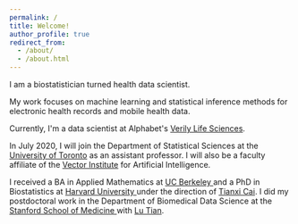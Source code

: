 ```yaml
---
permalink: /
title: Welcome!
author_profile: true
redirect_from: 
  - /about/
  - /about.html
---
```


I am a biostatistician turned health data scientist.

My work focuses on machine learning and statistical inference methods for electronic health records and mobile health data. 

Currently, I'm a data scientist at Alphabet's <a href="https://verily.com/"> Verily Life Sciences</a>. 

In July 2020, I will join the Department of Statistical Sciences at the
<a href="https://www.statistics.utoronto.ca/">University of Toronto</a> as an assistant professor.  I will also be a
faculty affiliate of the <a href="https://vectorinstitute.ai/">Vector Institute</a> for Artificial Intelligence. 

I received a BA in Applied Mathematics at <a href="https://math.berkeley.edu/"> UC Berkeley </a> and a PhD in  Biostatistics at <a href="https://www.hsph.harvard.edu/biostatistics/"> Harvard University </a> under the direction of <a href="https://www.hsph.harvard.edu/tianxi-cai/"> Tianxi Cai</a>.  I did my postdoctoral work in the Department of Biomedical Data Science at the <a href="http://med.stanford.edu/dbds.html"> Stanford School of Medicine </a> with <a href="https://statistics.stanford.edu/people/lu-tian"> Lu Tian</a>.  
          
